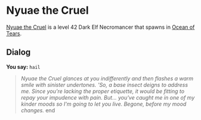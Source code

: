 # Nyuae the Cruel



[Nyuae the Cruel](/npc/69010) is a level 42 Dark Elf Necromancer that spawns in [Ocean of Tears](/zone/69).



## Dialog

**You say:** `hail`



>*Nyuae the Cruel glances at you indifferently and then flashes a warm smile with sinister undertones. 'So, a base insect deigns to address me. Since you're lacking the proper etiquette, it would be fitting to repay your impudence with pain. But... you've caught me in one of my kinder moods so I'm going to let you live. Begone, before my mood changes.*
end